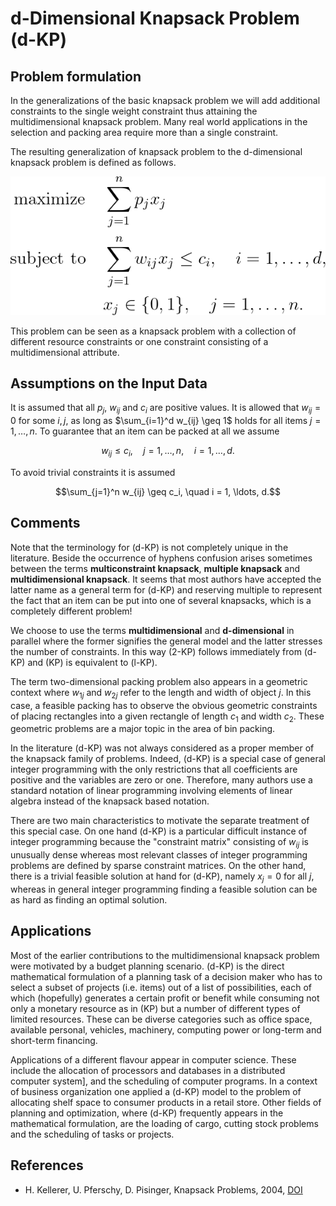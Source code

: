 # d-Dimensional Knapsack Problem (d-KP)


## Problem formulation

In the generalizations of the basic knapsack problem we will add additional constraints to the single weight constraint thus
attaining the multidimensional knapsack problem. Many real world applications
in the selection and packing area require more than a single constraint.

The resulting generalization of knapsack problem to the d-dimensional knapsack problem is defined as follows.

![Mathematical formulation](./problem.png)


This problem can be seen as a knapsack problem with a collection of different
resource constraints or one constraint consisting of a multidimensional attribute.


## Assumptions on the Input Data

It is assumed that all $p_j$, $w_{ij}$ and $c_i$ are positive values. It
is allowed that $w_{ij }= 0$ for some $i, j$, as long as $\sum_{i=1}^d w_{ij} \geq 1$ holds for all items
$j = 1,\ldots,n$. To guarantee that an item can be packed at all we assume
```math
w_{ij} \leq c_i, \quad j = 1,\ldots,n, \quad i = 1, \ldots, d.
```
To avoid trivial constraints it is assumed
```math
\sum_{j=1}^n w_{ij} \geq c_i, \quad i = 1, \ldots, d.
```


## Comments

Note that the terminology for (d-KP) is not completely unique in the literature.
Beside the occurrence of hyphens confusion arises sometimes between the terms
**multiconstraint knapsack**, **multiple knapsack** and **multidimensional knapsack**. It seems
that most authors have accepted the latter name as a general term for (d-KP) and
reserving multiple to represent the fact that an item can be put into one of several
knapsacks, which is a completely different problem!


We choose to use the terms **multidimensional** and **d-dimensional** in parallel where
the former signifies the general model and the latter stresses the number of constraints.
In this way (2-KP) follows immediately from (d-KP) and (KP) is equivalent to (l-KP).

The term two-dimensional packing problem also appears in a geometric context
where $w_{1j}$ and $w_{2j}$ refer to the length and width of object $j$. In this case, a feasible
packing has to observe the obvious geometric constraints of placing rectangles into
a given rectangle of length $c_1$ and width $c_2$. These geometric problems are a major
topic in the area of bin packing.

In the literature (d-KP) was not always considered as a proper member of the knapsack
family of problems. Indeed, (d-KP) is a special case of general integer programming
with the only restrictions that all coefficients are positive and the variables are zero
or one. Therefore, many authors use a standard notation of linear programming
involving elements of linear algebra instead of the knapsack based notation.

There are two main characteristics to motivate the separate treatment of this special
case. On one hand (d-KP) is a particular difficult instance of integer programming
because the "constraint matrix" consisting of $w_{ij}$ is unusually dense whereas most
relevant classes of integer programming problems are defined by sparse constraint
matrices. On the other hand, there is a trivial feasible solution at hand for (d-KP),
namely $x_j = 0$ for all $j$, whereas in general integer programming finding a feasible
solution can be as hard as finding an optimal solution.


## Applications

Most of the earlier contributions to the multidimensional knapsack problem were
motivated by a budget planning scenario. (d-KP) is the direct mathematical formulation of a planning
task of a decision maker who has to select a subset of projects (i.e. items) out of a
list of possibilities, each of which (hopefully) generates a certain profit or benefit
while consuming not only a monetary resource as in (KP) but a number of different
types of limited resources. These can be diverse categories such as office space,
available personal, vehicles, machinery, computing power or long-term and short-term financing.

Applications of a different flavour appear in computer science. These include the
allocation of processors and databases in a distributed computer system],
and the scheduling of computer programs. In a context of business organization one applied a (d-KP)
model to the problem of allocating shelf space to consumer products in a retail
store. Other fields of planning and optimization, where (d-KP) frequently appears
in the mathematical formulation, are the loading of cargo, cutting
stock problems and the scheduling of tasks or projects.


## References
+  H. Kellerer, U. Pferschy, D. Pisinger, Knapsack Problems, 2004, [DOI](https://doi.org/10.1007/978-3-540-24777-7)
